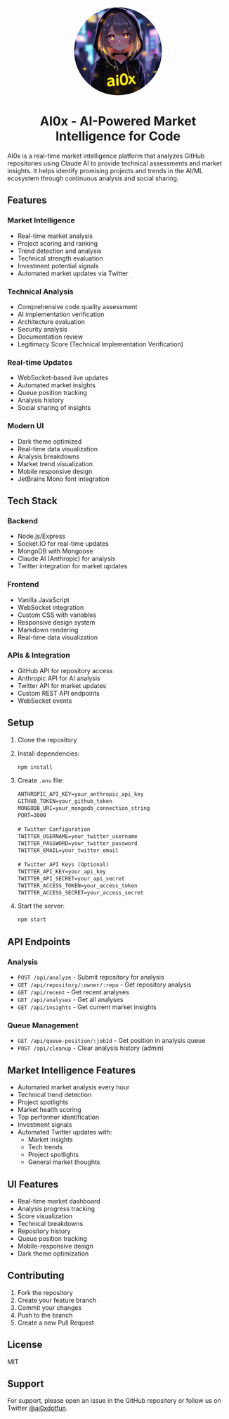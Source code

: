 <div align="center">
  <img src="public/images/image.jpg" alt="AI0x Logo" width="200" height="200" style="border-radius: 50%"/>
  <h1>AI0x - AI-Powered Market Intelligence for Code</h1>
</div>

AI0x is a real-time market intelligence platform that analyzes GitHub repositories using Claude AI to provide technical assessments and market insights. It helps identify promising projects and trends in the AI/ML ecosystem through continuous analysis and social sharing.

## Features

### Market Intelligence
- Real-time market analysis
- Project scoring and ranking
- Trend detection and analysis
- Technical strength evaluation
- Investment potential signals
- Automated market updates via Twitter

### Technical Analysis
- Comprehensive code quality assessment
- AI implementation verification
- Architecture evaluation
- Security analysis
- Documentation review
- Legitimacy Score (Technical Implementation Verification)

### Real-time Updates
- WebSocket-based live updates
- Automated market insights
- Queue position tracking
- Analysis history
- Social sharing of insights

### Modern UI
- Dark theme optimized
- Real-time data visualization
- Analysis breakdowns
- Market trend visualization
- Mobile responsive design
- JetBrains Mono font integration

## Tech Stack

### Backend
- Node.js/Express
- Socket.IO for real-time updates
- MongoDB with Mongoose
- Claude AI (Anthropic) for analysis
- Twitter integration for market updates

### Frontend
- Vanilla JavaScript
- WebSocket integration
- Custom CSS with variables
- Responsive design system
- Markdown rendering
- Real-time data visualization

### APIs & Integration
- GitHub API for repository access
- Anthropic API for AI analysis
- Twitter API for market updates
- Custom REST API endpoints
- WebSocket events

## Setup

1. Clone the repository
2. Install dependencies:
   ```bash
   npm install
   ```

3. Create `.env` file:
   ```
   ANTHROPIC_API_KEY=your_anthropic_api_key
   GITHUB_TOKEN=your_github_token
   MONGODB_URI=your_mongodb_connection_string
   PORT=3000
   
   # Twitter Configuration
   TWITTER_USERNAME=your_twitter_username
   TWITTER_PASSWORD=your_twitter_password
   TWITTER_EMAIL=your_twitter_email
   
   # Twitter API Keys (Optional)
   TWITTER_API_KEY=your_api_key
   TWITTER_API_SECRET=your_api_secret
   TWITTER_ACCESS_TOKEN=your_access_token
   TWITTER_ACCESS_SECRET=your_access_secret
   ```

4. Start the server:
   ```bash
   npm start
   ```

## API Endpoints

### Analysis
- `POST /api/analyze` - Submit repository for analysis
- `GET /api/repository/:owner/:repo` - Get repository analysis
- `GET /api/recent` - Get recent analyses
- `GET /api/analyses` - Get all analyses
- `GET /api/insights` - Get current market insights

### Queue Management
- `GET /api/queue-position/:jobId` - Get position in analysis queue
- `POST /api/cleanup` - Clear analysis history (admin)

## Market Intelligence Features
- Automated market analysis every hour
- Technical trend detection
- Project spotlights
- Market health scoring
- Top performer identification
- Investment signals
- Automated Twitter updates with:
  - Market insights
  - Tech trends
  - Project spotlights
  - General market thoughts

## UI Features
- Real-time market dashboard
- Analysis progress tracking
- Score visualization
- Technical breakdowns
- Repository history
- Queue position tracking
- Mobile-responsive design
- Dark theme optimization

## Contributing
1. Fork the repository
2. Create your feature branch
3. Commit your changes
4. Push to the branch
5. Create a new Pull Request

## License
MIT

## Support
For support, please open an issue in the GitHub repository or follow us on Twitter [@ai0xdotfun](https://twitter.com/ai0xdotfun). 